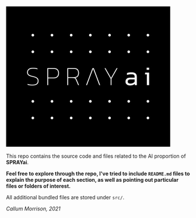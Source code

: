 ![](src/sprayai-logo-dark.jpg)

This repo contains the source code and files related to the AI proportion of **SPRAYai**.

**Feel free to explore through the repo, I've tried to include `README.md` files to explain the purpose of each section, as well as pointing out particular files or folders of interest.**

All additional bundled files are stored under `src/`.

*Callum Morrison, 2021*
